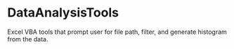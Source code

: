 # DataAnalysisTools
Excel VBA tools that prompt user for file path, filter, and generate histogram from the data.
